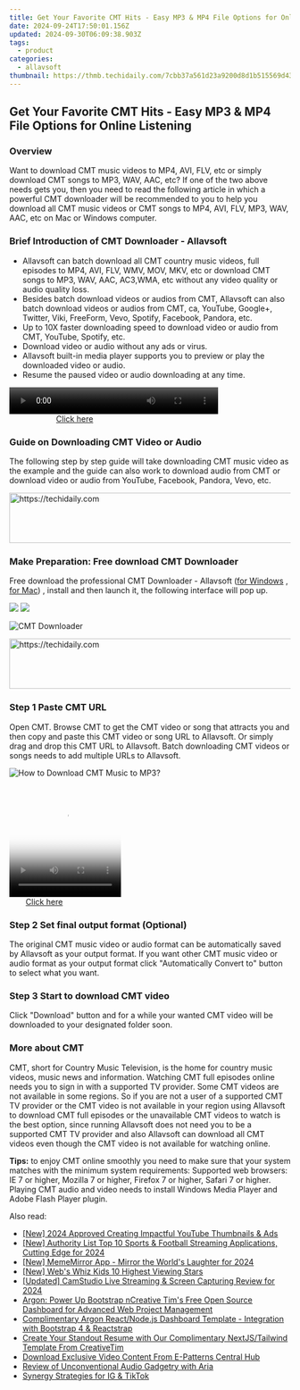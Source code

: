 ```yaml
---
title: Get Your Favorite CMT Hits - Easy MP3 & MP4 File Options for Online Listening
date: 2024-09-24T17:50:01.156Z
updated: 2024-09-30T06:09:38.903Z
tags:
  - product
categories:
  - allavsoft
thumbnail: https://thmb.techidaily.com/7cbb37a561d23a9200d8d1b515569d43214c3157eaf7507ac4a1589610732acc.jpg
---
```


## Get Your Favorite CMT Hits - Easy MP3 & MP4 File Options for Online Listening

### Overview

Want to download CMT music videos to MP4, AVI, FLV, etc or simply download CMT songs to MP3, WAV, AAC, etc? If one of the two above needs gets you, then you need to read the following article in which a powerful CMT downloader will be recommended to you to help you download all CMT music videos or CMT songs to MP4, AVI, FLV, MP3, WAV, AAC, etc on Mac or Windows computer.

### Brief Introduction of CMT Downloader - Allavsoft

* Allavsoft can batch download all CMT country music videos, full episodes to MP4, AVI, FLV, WMV, MOV, MKV, etc or download CMT songs to MP3, WAV, AAC, AC3,WMA, etc without any video quality or audio quality loss.
* Besides batch download videos or audios from CMT, Allavsoft can also batch download videos or audios from CMT, ca, YouTube, Google+, Twitter, Viki, FreeForm, Vevo, Spotify, Facebook, Pandora, etc.
* Up to 10X faster downloading speed to download video or audio from CMT, YouTube, Spotify, etc.
* Download video or audio without any ads or virus.
* Allavsoft built-in media player supports you to preview or play the downloaded video or audio.
* Resume the paused video or audio downloading at any time.

<!-- affiliate ads begin -->
<span id="1936838">
					<video width="374" height="48" style="cursor:pointer"
           poster="//a.impactradius-go.com/display-clicktoplayimage/1936838.png"
           onclick="if(!this.playClicked){this.play();this.setAttribute('controls',true);this.playClicked=true;}">
	   <source src="//a.impactradius-go.com/display-ad/18409-1936838">
	   <img src="//a.impactradius-go.com/display-clicktoplayimage/1936838.png" style="border: none; height: 100%; width: 100%; object-fit: contain">
	</video>
	<div style="width:234px;text-align:center"><a href="javascript:window.open(decodeURIComponent('https%3A%2F%2Fcoinrule.sjv.io%2Fc%2F5597632%2F1936838%2F18409'), '_blank');void(0);">Click here</a></div>
</span>
<img height="0" width="0" src="https://imp.pxf.io/i/5597632/1936838/18409" style="position:absolute;visibility:hidden;" border="0" />
<!-- affiliate ads end -->

### Guide on Downloading CMT Video or Audio

The following step by step guide will take downloading CMT music video as the example and the guide can also work to download audio from CMT or download video or audio from YouTube, Facebook, Pandora, Vevo, etc.

<!-- affiliate ads begin -->
<a href="https://appsumo.8odi.net/c/5597632/2094483/7443" target="_top" id="2094483">
  <img src="//a.impactradius-go.com/display-ad/7443-2094483" border="0" alt="https://techidaily.com" width="728" height="90"/>
</a>
<img height="0" width="0" src="https://appsumo.8odi.net/i/5597632/2094483/7443" style="position:absolute;visibility:hidden;" border="0" />
<!-- affiliate ads end -->

### Make Preparation: Free download CMT Downloader

Free download the professional CMT Downloader - Allavsoft ([for Windows](https://tools.techidaily.com/allavsoft/products/) , [for Mac](https://tools.techidaily.com/allavsoft/products/)) , install and then launch it, the following interface will pop up.

[![](https://www.allavsoft.com/how-to/../images/how-to/free-download-win.jpg)](https://tools.techidaily.com/allavsoft/products/) [![](https://www.allavsoft.com/how-to/../images/how-to/free-download-mac.jpg)](https://tools.techidaily.com/allavsoft/products/)

![CMT Downloader](https://www.allavsoft.com/how-to/../images/allavsoft/screen-shot-600.jpg)

<!-- affiliate ads begin -->
<a href="https://appsumo.8odi.net/c/5597632/2118315/7443" target="_top" id="2118315">
  <img src="//a.impactradius-go.com/display-ad/7443-2118315" border="0" alt="https://techidaily.com" width="728" height="90"/>
</a>
<img height="0" width="0" src="https://appsumo.8odi.net/i/5597632/2118315/7443" style="position:absolute;visibility:hidden;" border="0" />
<!-- affiliate ads end -->

### Step 1 Paste CMT URL

Open CMT. Browse CMT to get the CMT video or song that attracts you and then copy and paste this CMT video or song URL to Allavsoft. Or simply drag and drop this CMT URL to Allavsoft. Batch downloading CMT videos or songs needs to add multiple URLs to Allavsoft.

![How to Download CMT Music to MP3?](https://www.allavsoft.com/how-to/../images/how-to/download-rtmp-video/download-rtmp-video.jpg)

<!-- affiliate ads begin -->
<span id="1374820">
					<video width="200" height="200" style="cursor:pointer"
           poster="//a.impactradius-go.com/display-clicktoplayimage/1374820.png"
           onclick="if(!this.playClicked){this.play();this.setAttribute('controls',true);this.playClicked=true;}">
	   <source src="//a.impactradius-go.com/display-ad/15852-1374820">
	   <img src="//a.impactradius-go.com/display-clicktoplayimage/1374820.png" style="border: none; height: 100%; width: 100%; object-fit: contain">
	</video>
	<div style="width:125px;text-align:center"><a href="javascript:window.open(decodeURIComponent('https%3A%2F%2Fthefitville.pxf.io%2Fc%2F5597632%2F1374820%2F15852'), '_blank');void(0);">Click here</a></div>
</span>
<img height="0" width="0" src="https://imp.pxf.io/i/5597632/1374820/15852" style="position:absolute;visibility:hidden;" border="0" />
<!-- affiliate ads end -->

### Step 2 Set final output format (Optional)

The original CMT music video or audio format can be automatically saved by Allavsoft as your output format. If you want other CMT music video or audio format as your output format click "Automatically Convert to" button to select what you want.

### Step 3 Start to download CMT video

Click "Download" button and for a while your wanted CMT video will be downloaded to your designated folder soon.

### More about CMT

CMT, short for Country Music Television, is the home for country music videos, music news and information. Watching CMT full episodes online needs you to sign in with a supported TV provider. Some CMT videos are not available in some regions. So if you are not a user of a supported CMT TV provider or the CMT video is not available in your region using Allavsoft to download CMT full episodes or the unavailable CMT videos to watch is the best option, since running Allavsoft does not need you to be a supported CMT TV provider and also Allavsoft can download all CMT videos even though the CMT video is not available for watching online.

**Tips:** to enjoy CMT online smoothly you need to make sure that your system matches with the minimum system requirements: Supported web browsers: IE 7 or higher, Mozilla 7 or higher, Firefox 7 or higher, Safari 7 or higher. Playing CMT audio and video needs to install Windows Media Player and Adobe Flash Player plugin.

<ins class="adsbygoogle"
     style="display:block"
     data-ad-format="autorelaxed"
     data-ad-client="ca-pub-7571918770474297"
     data-ad-slot="1223367746"></ins>

<ins class="adsbygoogle"
     style="display:block"
     data-ad-client="ca-pub-7571918770474297"
     data-ad-slot="8358498916"
     data-ad-format="auto"
     data-full-width-responsive="true"></ins>

<span class="atpl-alsoreadstyle">Also read:</span>
<div><ul>
<li><a href="https://youtube-sure.techidaily.com/024-approved-creating-impactful-youtube-thumbnails-and-ads/"><u>[New] 2024 Approved Creating Impactful YouTube Thumbnails & Ads</u></a></li>
<li><a href="https://fox-info.techidaily.com/new-authority-list-top-10-sports-and-football-streaming-applications-cutting-edge-for-2024/"><u>[New] Authority List Top 10 Sports & Football Streaming Applications, Cutting Edge for 2024</u></a></li>
<li><a href="https://fox-info.techidaily.com/new-mememirror-app-mirror-the-worlds-laughter-for-2024/"><u>[New] MemeMirror App - Mirror the World's Laughter for 2024</u></a></li>
<li><a href="https://youtube-tips.techidaily.com/ebs-whiz-kids-10-highest-viewing-stars/"><u>[New] Web's Whiz Kids 10 Highest Viewing Stars</u></a></li>
<li><a href="https://video-screen-grab.techidaily.com/updated-camstudio-live-streaming-and-screen-capturing-review-for-2024/"><u>[Updated] CamStudio Live Streaming & Screen Capturing Review for 2024</u></a></li>
<li><a href="https://fox-triigers.techidaily.com/argon-power-up-bootstrap-ncreative-tims-free-open-source-dashboard-for-advanced-web-project-management/"><u>Argon: Power Up Bootstrap nCreative Tim's Free Open Source Dashboard for Advanced Web Project Management</u></a></li>
<li><a href="https://fox-triigers.techidaily.com/complimentary-argon-reactnodejs-dashboard-template-integration-with-bootstrap-4-and-reactstrap/"><u>Complimentary Argon React/Node.js Dashboard Template - Integration with Bootstrap 4 & Reactstrap</u></a></li>
<li><a href="https://fox-triigers.techidaily.com/create-your-standout-resume-with-our-complimentary-nextjstailwind-template-from-creativetim/"><u>Create Your Standout Resume with Our Complimentary NextJS/Tailwind Template From CreativeTim</u></a></li>
<li><a href="https://fox-triigers.techidaily.com/download-exclusive-video-content-from-e-patterns-central-hub/"><u>Download Exclusive Video Content From E-Patterns Central Hub</u></a></li>
<li><a href="https://buynow-tips.techidaily.com/review-of-unconventional-audio-gadgetry-with-aria/"><u>Review of Unconventional Audio Gadgetry with Aria</u></a></li>
<li><a href="https://extra-hints.techidaily.com/synergy-strategies-for-ig-and-tiktok/"><u>Synergy Strategies for IG & TikTok</u></a></li>
</ul></div>

